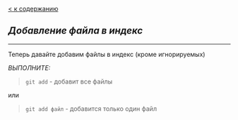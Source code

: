 [< к содержанию](./readme.md)

## ***Добавление файла в индекс***
---

Теперь давайте добавим файлы в индекс (кроме игнорируемых)

*ВЫПОЛНИТЕ:*

>`git add`  - добавит все файлы

или

>`git add файл` - добавится только один файл 